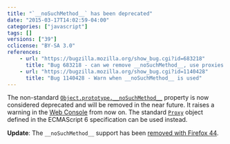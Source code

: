 ```yaml
---
title: "`__noSuchMethod__` has been deprecated"
date: "2015-03-17T14:02:59-04:00"
categories: ["javascript"]
tags: []
versions: ["39"]
cclicense: "BY-SA 3.0"
references:
    - url: "https://bugzilla.mozilla.org/show_bug.cgi?id=683218"
      title: "Bug 683218 - can we remove __noSuchMethod__, use proxies instead?"
    - url: "https://bugzilla.mozilla.org/show_bug.cgi?id=1140428"
      title: "Bug 1140428 - Warn when __noSuchMethod__ is used"
---
```

The non-standard [`Object.prototype.__noSuchMethod__`](https://developer.mozilla.org/en-US/docs/Web/JavaScript/Reference/Global_Objects/Object/noSuchMethod) property is now considered deprecated and will be removed in the near future. It raises a warning in the [Web Console](https://developer.mozilla.org/en-US/docs/Tools/Web_Console) from now on. The standard [`Proxy`](https://developer.mozilla.org/en-US/docs/Web/JavaScript/Reference/Global_Objects/Proxy) object defined in the ECMAScript 6 specification can be used instead.

**Update**: The `__noSuchMethod__` support has been [removed with Firefox 44](https://www.fxsitecompat.com/en-CA/docs/2015/nosuchmethod-is-no-longer-supported/).
